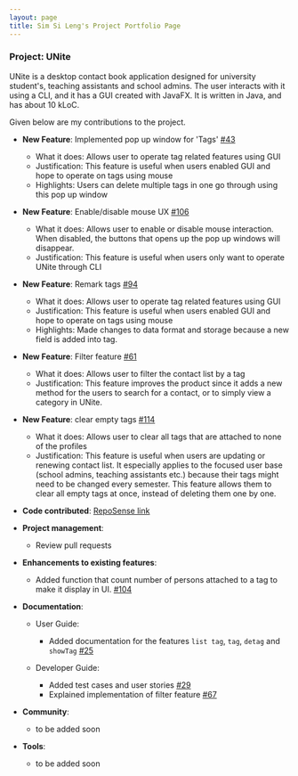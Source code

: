 ```yaml
---
layout: page
title: Sim Si Leng's Project Portfolio Page
---
```


### Project: UNite

UNite is a desktop contact book application designed for university student's, teaching assistants and school admins. The user interacts with it using a CLI, and it has a GUI created with JavaFX. It is written in Java, and has about 10 kLoC.

Given below are my contributions to the project.

* **New Feature**: Implemented pop up window for 'Tags' [#43](https://github.com/AY2122S2-CS2103T-W12-2/tp/pull/43)
  * What it does: Allows user to operate tag related features using GUI
  * Justification: This feature is useful when users enabled GUI and hope to operate on tags using mouse
  * Highlights: Users can delete multiple tags in one go through using this pop up window

* **New Feature**: Enable/disable mouse UX [#106](https://github.com/AY2122S2-CS2103T-W12-2/tp/pull/106)
  * What it does: Allows user to enable or disable mouse interaction. When disabled, the buttons that opens up the pop up
    windows will disappear.
  * Justification: This feature is useful when users only want to operate UNite through CLI

* **New Feature**: Remark tags [#94](https://github.com/AY2122S2-CS2103T-W12-2/tp/pull/94)
  * What it does: Allows user to operate tag related features using GUI
  * Justification: This feature is useful when users enabled GUI and hope to operate on tags using mouse
  * Highlights: Made changes to data format and storage because a new field is added into tag.

* **New Feature**: Filter feature [#61](https://github.com/AY2122S2-CS2103T-W12-2/tp/pull/61)
  * What it does: Allows user to filter the contact list by a tag
  * Justification: This feature improves the product since it adds a new method for the users to search for a contact,
    or to simply view a category in UNite.

* **New Feature**: clear empty tags [#114](https://github.com/AY2122S2-CS2103T-W12-2/tp/pull/114)
  * What it does: Allows user to clear all tags that are attached to none of the profiles 
  * Justification: This feature is useful when users are updating or renewing contact list. It especially applies to the
    focused user base (school admins, teaching assistants etc.) because their tags might need to be changed every semester.
    This feature allows them to clear all empty tags at once, instead of deleting them one by one.

* **Code contributed**: [RepoSense link](https://nus-cs2103-ay2122s2.github.io/tp-dashboard/?search=pnutzz-0207&sort=groupTitle&sortWithin=title&timeframe=commit&mergegroup=&groupSelect=groupByRepos&breakdown=true&checkedFileTypes=docs~functional-code~test-code~other&since=2022-02-18&tabOpen=true&tabType=zoom&zA=pnutzz-0207&zR=AY2122S2-CS2103T-W12-2%2Ftp%5Bmaster%5D&zACS=30.23076923076923&zS=2022-02-18&zFS=W12&zU=2022-03-02&zMG=false&zFTF=commit&zFGS=groupByRepos&zFR=false&tabAuthor=junjieteoh&tabRepo=AY2122S2-CS2103T-W12-2%2Ftp%5Bmaster%5D&authorshipIsMergeGroup=false&authorshipFileTypes=&authorshipIsBinaryFileTypeChecked=false&zFT=docs)


* **Project management**:
  * Review pull requests
  
* **Enhancements to existing features**:
  * Added function that count number of persons attached to a tag to make it display in UI. [#104](https://github.com/AY2122S2-CS2103T-W12-2/tp/pull/104)

* **Documentation**:
  * User Guide:
    * Added documentation for the features `list tag`, `tag`, `detag` and `showTag` [\#25](https://github.com/AY2122S2-CS2103T-W12-2/tp/pull/25)

  * Developer Guide:
    * Added test cases and user stories [#29](https://github.com/AY2122S2-CS2103T-W12-2/tp/pull/29)
    * Explained implementation of filter feature [#67](https://github.com/AY2122S2-CS2103T-W12-2/tp/pull/67)


* **Community**:
  * to be added soon


* **Tools**:
  * to be added soon
